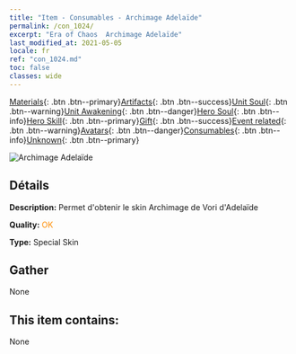 ```yaml
---
title: "Item - Consumables - Archimage Adelaïde"
permalink: /con_1024/
excerpt: "Era of Chaos  Archimage Adelaïde"
last_modified_at: 2021-05-05
locale: fr
ref: "con_1024.md"
toc: false
classes: wide
---
```

 [Materials](/ItemsFR/){: .btn .btn--primary}[Artifacts](/ItemsFR/Artifacts/){: .btn .btn--success}[Unit Soul](/ItemsFR/UnitSoul/){: .btn .btn--warning}[Unit Awakening](/ItemsFR/UnitAwakening/){: .btn .btn--danger}[Hero Soul](/ItemsFR/HeroSoul/){: .btn .btn--info}[Hero Skill](/ItemsFR/HeroSkill/){: .btn .btn--primary}[Gift](/ItemsFR/Gift/){: .btn .btn--success}[Event related](/ItemsFR/Events/){: .btn .btn--warning}[Avatars](/ItemsFR/Avatars/){: .btn .btn--danger}[Consumables](/ItemsFR/Consumables/){: .btn .btn--info}[Unknown](/ItemsFR/Unknown/){: .btn .btn--primary}

 ![Archimage Adelaïde](/images/h/h_Adelaide4.jpg)

## Détails
 **Description:** Permet d'obtenir le skin Archimage de Vori d'Adelaïde

 **Quality:** <span style="color: #FF8C00">OK</span>

 **Type:** Special Skin

## Gather

  None

## This item contains:

  None

